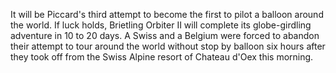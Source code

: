 It will be Piccard's third attempt to become the first to pilot a balloon around the world.
If luck holds, Brietling Orbiter II will complete its globe-girdling adventure in 10 to 20 days.
A Swiss and a Belgium were forced to abandon their attempt to tour around the world without stop by balloon six hours after they took off from the Swiss Alpine resort of Chateau d'Oex this morning.